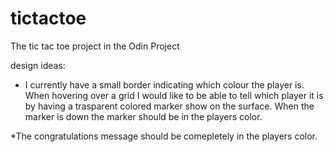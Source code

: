 # tictactoe
The tic tac toe project in the Odin Project

design ideas:

* I currently have a small border indicating which colour the player is. When hovering over a grid I 
would like to be able to tell which player it is by having a trasparent colored marker show on the surface.
When the marker is down the marker should be in the players color.

*The congratulations message should be comepletely in the players color.

